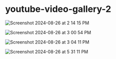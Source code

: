# youtube-video-gallery-2

![Screenshot 2024-08-26 at 2 14 15 PM](https://github.com/user-attachments/assets/ff1becfc-445b-4cfa-9bab-3a8cbf78fab9)

![Screenshot 2024-08-26 at 3 00 54 PM](https://github.com/user-attachments/assets/74542462-1fdb-4c0e-9af1-7511dbe98d1b)

![Screenshot 2024-08-26 at 3 04 11 PM](https://github.com/user-attachments/assets/c66511c1-327a-4729-8e34-2854c45c0f8c)

![Screenshot 2024-08-26 at 5 31 11 PM](https://github.com/user-attachments/assets/74d08695-fe61-4d46-9838-c49f9623a025)

